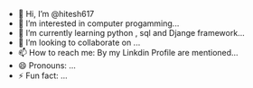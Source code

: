 - 👋 Hi, I’m @hitesh617
- 👀 I’m interested in computer progamming...
- 🌱 I’m currently learning python , sql and Djange framework...
- 💞️ I’m looking to collaborate on ...
- 📫 How to reach me: By my Linkdin Profile are mentioned...
- 😄 Pronouns: ...
- ⚡ Fun fact: ...

<!---
hitesh617/hitesh617 is a ✨ special ✨ repository because its `README.md` (this file) appears on your GitHub profile.
You can click the Preview link to take a look at your changes.
--->
